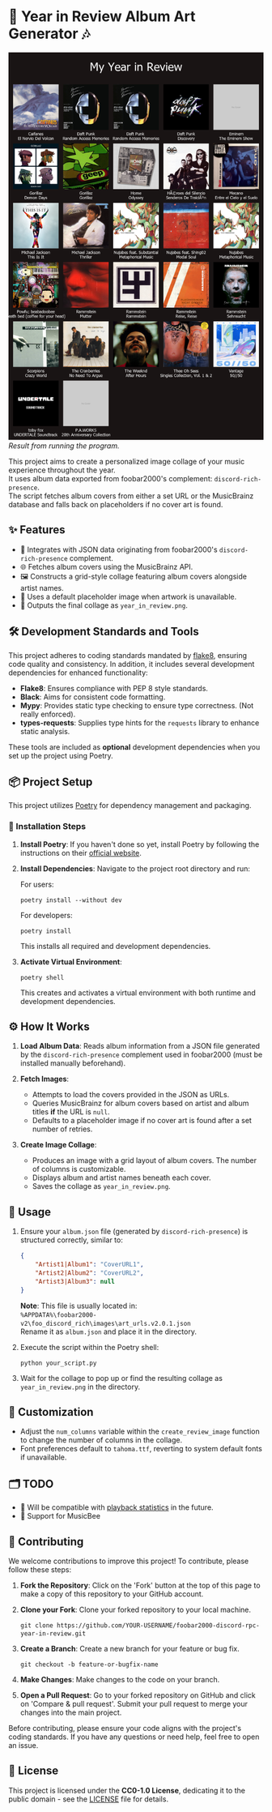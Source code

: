 # 🎨 Year in Review Album Art Generator 🎶

![Year in Review Screenshot](wrapped_py/year_in_review.png)  
_Result from running the program._

This project aims to create a personalized image collage of your music experience throughout the year.  
It uses album data exported from foobar2000's complement: `discord-rich-presence`.  
The script fetches album covers from either a set URL or the MusicBrainz database and falls back on placeholders if no cover art is found.

## ✨ Features

-   🔌 Integrates with JSON data originating from foobar2000's `discord-rich-presence` complement.
-   🌐 Fetches album covers using the MusicBrainz API.
-   🖼️ Constructs a grid-style collage featuring album covers alongside artist names.
-   🚫 Uses a default placeholder image when artwork is unavailable.
-   📁 Outputs the final collage as `year_in_review.png`.

## 🛠️ Development Standards and Tools

This project adheres to coding standards mandated by [flake8](https://flake8.pycqa.org/), ensuring code quality and consistency. In addition, it includes several development dependencies for enhanced functionality:

-   **Flake8**: Ensures compliance with PEP 8 style standards.
-   **Black**: Aims for consistent code formatting.
-   **Mypy**: Provides static type checking to ensure type correctness. (Not really enforced).
-   **types-requests**: Supplies type hints for the `requests` library to enhance static analysis.

These tools are included as **optional** development dependencies when you set up the project using Poetry.

## 📦 Project Setup

This project utilizes [Poetry](https://python-poetry.org/) for dependency management and packaging.

### 📝 Installation Steps

1. **Install Poetry**: If you haven't done so yet, install Poetry by following the instructions on their [official website](https://python-poetry.org/docs/#installation).

2. **Install Dependencies**: Navigate to the project root directory and run:

    For users:

    ```shell
    poetry install --without dev
    ```

    For developers:

    ```shell
    poetry install
    ```

    This installs all required and development dependencies.

3. **Activate Virtual Environment**:

    ```shell
    poetry shell
    ```

    This creates and activates a virtual environment with both runtime and development dependencies.

## ⚙️ How It Works

1. **Load Album Data**: Reads album information from a JSON file generated by the `discord-rich-presence` complement used in foobar2000 (must be installed manually beforehand).

2. **Fetch Images**:

    - Attempts to load the covers provided in the JSON as URLs.
    - Queries MusicBrainz for album covers based on artist and album titles **if** the URL is `null`.
    - Defaults to a placeholder image if no cover art is found after a set number of retries.

3. **Create Image Collage**:
    - Produces an image with a grid layout of album covers. The number of columns is customizable.
    - Displays album and artist names beneath each cover.
    - Saves the collage as `year_in_review.png`.

## 🚀 Usage

1. Ensure your `album.json` file (generated by `discord-rich-presence`) is structured correctly, similar to:

    ```json
    {
        "Artist1|Album1": "CoverURL1",
        "Artist2|Album2": "CoverURL2",
        "Artist3|Album3": null
    }
    ```

    **Note**: This file is usually located in:  
    `%APPDATA%\foobar2000-v2\foo_discord_rich\images\art_urls.v2.0.1.json`  
    Rename it as `album.json` and place it in the directory.

2. Execute the script within the Poetry shell:

    ```shell
    python your_script.py
    ```

3. Wait for the collage to pop up or find the resulting collage as `year_in_review.png` in the directory.

## 🎨 Customization

-   Adjust the `num_columns` variable within the `create_review_image` function to change the number of columns in the collage.
-   Font preferences default to `tahoma.ttf`, reverting to system default fonts if unavailable.

## 🗂️ TODO

-   🔄 Will be compatible with [playback statistics](https://www.foobar2000.org/components/view/foo_playcount) in the future.
-   🤝 Support for MusicBee

## 🤝 Contributing

We welcome contributions to improve this project! To contribute, please follow these steps:

1. **Fork the Repository**: Click on the 'Fork' button at the top of this page to make a copy of this repository to your GitHub account.

2. **Clone your Fork**: Clone your forked repository to your local machine.

    ```shell
    git clone https://github.com/YOUR-USERNAME/foobar2000-discord-rpc-year-in-review.git
    ```

3. **Create a Branch**: Create a new branch for your feature or bug fix.

    ```shell
    git checkout -b feature-or-bugfix-name
    ```

4. **Make Changes**: Make changes to the code on your branch.

5. **Open a Pull Request**: Go to your forked repository on GitHub and click on 'Compare & pull request'. Submit your pull request to merge your changes into the main project.

Before contributing, please ensure your code aligns with the project's coding standards. If you have any questions or need help, feel free to open an issue.

## 📜 License

This project is licensed under the **CC0-1.0 License**, dedicating it to the public domain - see the [LICENSE](/LICENSE) file for details.
